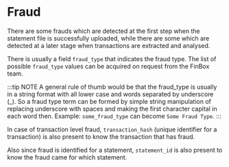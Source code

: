 # Fraud

There are some frauds which are detected at the first step when the statement file is successfully uploaded, while there are some which are detected at a later stage when transactions are extracted and analysed.

There is usually a field `fraud_type` that indicates the fraud type. The list of possible `fraud_type` values can be acquired on request from the FinBox team.

:::tip NOTE
A general rule of thumb would be that the fraud_type is usually in a string format with all lower case and words separated by underscore (\_). So a fraud type term can be formed by simple string manipulation of replacing underscore with spaces and making the first character capital in each word then. Example: `some_fraud_type` can become `Some Fraud Type`.
:::

In case of transaction level fraud, `transaction_hash` (unique identifier for a transaction) is also present to know the transaction that has fraud.

Also since fraud is identified for a statement, `statement_id` is also present to know the fraud came for which statement.
